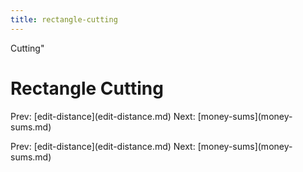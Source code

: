 ```yaml
---
title: rectangle-cutting
---
```


Cutting\"

# Rectangle Cutting

Prev: \[edit-distance](edit-distance.md) Next:
\[money-sums](money-sums.md)

Prev: \[edit-distance](edit-distance.md) Next:
\[money-sums](money-sums.md)
